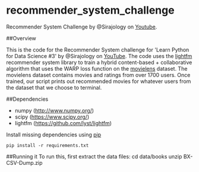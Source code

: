 # recommender_system_challenge
Recommender System Challenge by @Sirajology on [Youtube](https://youtu.be/9gBC9R-msAk).

##Overview

This is the code for the Recommender System challenge for 'Learn Python for Data Science #3' by @Sirajology on [YouTube](https://youtu.be/9gBC9R-msAk). The code uses the [lightfm](https://github.com/lyst/lightfm) recommender system library to train a hybrid content-based + collaborative algorithm that uses the WARP loss function on the [movielens](http://grouplens.org/datasets/movielens/) dataset. The movielens dataset contains movies and ratings from over 1700 users. Once trained, our script prints out recommended movies for whatever users from the dataset that we choose to terminal.

##Dependencies

* numpy (http://www.numpy.org/)
* scipy (https://www.scipy.org/)
* lightfm (https://github.com/lyst/lightfm)

Install missing dependencies using [pip](https://pip.pypa.io/en/stable/installing/)

```
pip install -r requirements.txt
```

##Running it
To run this, first extract the data files:
cd data/books
unzip BX-CSV-Dump.zip